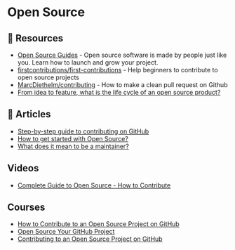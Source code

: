 # Open Source

## 📘 Resources
- [Open Source Guides](https://opensource.guide/) - Open source software is made by people just like you. Learn how to launch and grow your project.
- [firstcontributions/first-contributions](https://github.com/firstcontributions/first-contributions) - Help beginners to contribute to open source projects
- [MarcDiethelm/contributing](https://github.com/MarcDiethelm/contributing) - How to make a clean pull request on Github
- [From idea to feature, what is the life cycle of an open source product?](https://blog.kuzzle.io/life-cycle-open-source-product)
## 📕 Articles
- [Step-by-step guide to contributing on GitHub](https://www.dataschool.io/how-to-contribute-on-github/)
- [How to get started with Open Source?](https://event-driven.io/en/how_to_start_with_open_source/)
- [What does it mean to be a maintainer?](https://opensource.guide/best-practices/)
## Videos
- [Complete Guide to Open Source - How to Contribute](https://www.youtube.com/watch?v=yzeVMecydCE)

## Courses
- [How to Contribute to an Open Source Project on GitHub](https://egghead.io/courses/how-to-contribute-to-an-open-source-project-on-github)
- [Open Source Your GitHub Project](https://www.pluralsight.com/courses/open-source-your-github-project)
- [Contributing to an Open Source Project on GitHub](https://www.pluralsight.com/courses/contributing-open-source-project-github)